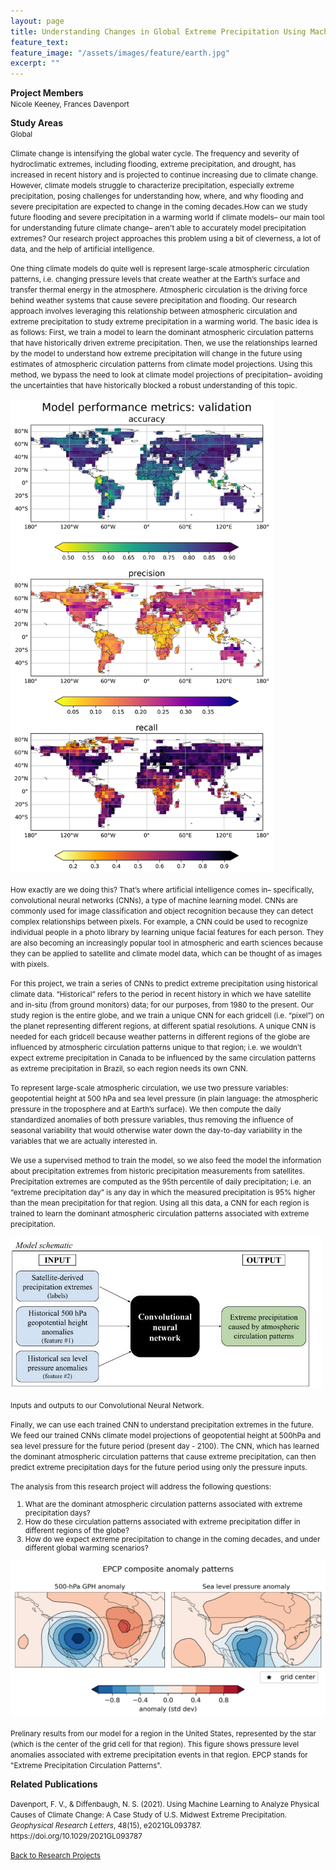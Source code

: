 ```yaml
---
layout: page
title: Understanding Changes in Global Extreme Precipitation Using Machine Learning
feature_text: 
feature_image: "/assets/images/feature/earth.jpg"
excerpt: ""
---
```


<div class="row">
    <!-- Funding section on the left -->
    <div class="col-md-4">
        <p style="line-height: normal" class="m-0 pb-1">
            <b>Project Members</b><br>
            <small>Nicole Keeney, Frances Davenport</small>
        </p>
        <p style="line-height: normal" class="m-0 pb-1">
            <b>Study Areas</b><br>
            <small>Global</small>
        </p>
    </div>
</div>

<div class="row">
    <div class="col">
        <p style="line-height: normal"><small>Climate change is intensifying the global water cycle. The frequency and severity of hydroclimatic extremes, including flooding, extreme precipitation, and drought, has increased in recent history and is projected to continue increasing due to climate change. However, climate models struggle to characterize precipitation, especially extreme precipitation, posing challenges for understanding how, where, and why flooding and severe precipitation are expected to change in the coming decades.How can we study future flooding and severe precipitation in a warming world if climate models– our main tool for understanding future climate change– aren't able to accurately model precipitation extremes? Our research project approaches this problem using a bit of cleverness, a lot of data, and the help of artificial intelligence.</small></p>
        <p style="line-height: normal"><small>One thing climate models do quite well is represent large-scale atmospheric circulation patterns, i.e. changing pressure levels that create weather at the Earth’s surface and transfer thermal energy in the atmosphere. Atmospheric circulation is the driving force behind weather systems that cause severe precipitation and flooding. Our research approach involves leveraging this relationship between atmospheric circulation and extreme precipitation to study extreme precipitation in a warming world. The basic idea is as follows: First, we train a model to learn the dominant atmospheric circulation patterns that have historically driven extreme precipitation. Then, we use the relationships learned by the model to understand how extreme precipitation will change in the future using estimates of atmospheric circulation patterns from climate model projections. Using this method, we bypass the need to look at climate model projections of precipitation– avoiding the uncertainties that have historically blocked a robust understanding of this topic. </small></p>
    </div>
</div>

<div class="row">
    <!-- example of text with an image floating to the right (wrapped with text) -->
    <div class="col">
        <div class="border border-1 p-1 m-1 float-end">
            <img src="/assets/images/research/nkeeney-ml-extreme-precip/conserv_normed_regridded_5x5_cpc_metrics_map_validation.png" width="420px">
        </div>
        <p style="line-height: normal"><small>How exactly are we doing this? That’s where artificial intelligence comes in– specifically, convolutional neural networks (CNNs), a type of machine learning model. CNNs are commonly used for image classification and object recognition because they can detect complex relationships between pixels. For example, a CNN could be used to recognize individual people in a photo library by learning unique facial features for each person. They are also becoming an increasingly popular tool in atmospheric and earth sciences because they can be applied to satellite and climate model data, which can be thought of as images with pixels.</small></p>
        <p style="line-height: normal"><small>For this project, we train a series of CNNs to predict extreme precipitation using historical climate data. “Historical” refers to the period in recent history in which we have satellite and in-situ (from ground monitors) data; for our purposes, from 1980 to the present. Our study region is the entire globe, and we train a unique CNN for each gridcell (i.e. “pixel”) on the planet representing different regions, at different spatial resolutions. A unique CNN is needed for each gridcell because weather patterns in different regions of the globe are influenced by atmospheric circulation patterns unique to that region; i.e. we wouldn’t expect extreme precipitation in Canada to be influenced by the same circulation patterns as extreme precipitation in Brazil, so each region needs its own CNN.</small></p>
        <p style="line-height: normal"><small>To represent large-scale atmospheric circulation, we use two pressure variables: geopotential height at 500 hPa and sea level pressure (in plain language: the atmospheric pressure in the troposphere and at Earth’s surface). We then compute the daily standardized anomalies of both pressure variables, thus removing the influence of seasonal variability that would otherwise water down the day-to-day variability in the variables that we are actually interested in.</small></p>
    </div>
</div>

<div class="row">
    <div class="col">
        <p style="line-height: normal"><small>We use a supervised method to train the model, so we also feed the model the information about precipitation extremes from historic precipitation measurements from satellites. Precipitation extremes are computed as the 95th percentile of daily precipitation; i.e. an “extreme precipitation day” is any day in which the measured precipitation is 95% higher than the mean precipitation for that region. Using all this data, a CNN for each region is trained to learn the dominant atmospheric circulation patterns associated with extreme precipitation.</small></p>
    </div>
</div>

<div class="row">
    <div class="col">
        <div class="border border-1 p-1">
            <img src="/assets/images/research/nkeeney-ml-extreme-precip/model_schematic.jpg" width="500px">
            <p style="line-height: normal"><small class="m-0 p-0">Inputs and outputs to our Convolutional Neural Network.</small></p>
        </div>
    </div>
    <div class="col">
        <p style="line-height: normal"><small>Finally, we can use each trained CNN to understand precipitation extremes in the future. We feed our trained CNNs climate model projections of geopotential height at 500hPa and sea level pressure for the future period (present day - 2100). The CNN, which has learned the dominant atmospheric circulation patterns that cause extreme precipitation, can then predict extreme precipitation days for the future period using only the pressure inputs.</small></p>
    </div>
</div>

<div class="row">
    <div class="col">
        <!-- Some empty space for formatting -->
        <p style="line-height: normal"><small></small></p> 
        <!-- Now onto more text -->
        <p style="line-height: normal"><small>The analysis from this research project will address the following questions: 
        <ol>
        <li>What are the dominant atmospheric circulation patterns associated with extreme precipitation days?</li>
        <li>How do these circulation patterns associated with extreme precipitation differ in different regions of the globe?</li>
        <li>How do we expect extreme precipitation to change in the coming decades, and under different global warming scenarios?</li>
        </ol> </small></p>
    </div>
</div>

<div class="row">
    <div class="col">
        <div class="border border-1 p-1">
            <img src="/assets/images/research/nkeeney-ml-extreme-precip/conserv_normed_regridded_5x5_cpc_lat_42.5_lon_257.5_epcp_composite.png" width="900px" class="m-0 p-0">
            <p style="line-height: normal" class="m-0 p-0"><small class="m-0 p-0">Prelinary results from our model for a region in the United States, represented by the star (which is the center of the grid cell for that region). This figure shows pressure level anomalies associated with extreme precipitation events in that region. EPCP stands for "Extreme Precipitation Circulation Patterns".</small></p>
        </div>
    </div>
</div>

<div class="row">
    <div class="col">
        <p style="line-height: normal" class="m-0 pb-1">
            <b>Related Publications</b>
        </p>
        <p style="line-height: normal" class="m-0 pb-1"><small>Davenport, F. V., & Diffenbaugh, N. S. (2021). Using Machine Learning to Analyze Physical Causes of Climate Change: A Case Study of U.S. Midwest Extreme Precipitation. <em>Geophysical Research Letters</em>, 48(15), e2021GL093787. https://doi.org/10.1029/2021GL093787</small></p>
    </div>
</div>

<small class="float-end"><a href="../">Back to Research Projects</a></small>